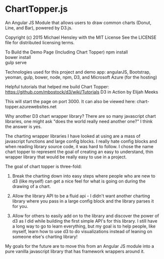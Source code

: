 # ChartTopper.js
An Angular JS Module that allows users to draw common charts (Donut, Line, and Bar), powered
by D3.js.

Copyright (c) 2015 Michael Hensley with the MIT License
See the LICENSE file for distributed licensing terms.

To Build the Demo Page (Including Chart Topper)
npm install<br>
bower install<br>
gulp serve<br>

Technologies used for this project and demo app:
angularJS, Bootstrap, yeoman, gulp, bower, node, npm, D3, and Microsoft Azure (for the hosting)

Helpful tutorials that helped me build Chart Topper:
https://github.com/mbostock/d3/wiki/Tutorials
D3 in Action by Elijah Meeks


This will start the page on port 3000. It can also be viewed here:
<a>chart-topper.azurewebsites.net</a>

Why another D3 chart wrapper library?
There are so many javascript chart libraries, one might ask "does the world really need another
one?" I think the answer is yes.

The charting wrapper libraries I have looked at using are a mass of javascript functions and large
config blocks. I really hate config blocks and when reading library source code, it was hard to follow.
I chose the name chart topper to represent the goal of creating an easy to understand, thin wrapper library
that would be really easy to use in a project.

The goal of chart topper is three-fold:
1. Break the charting down into easy steps where people who are new to d3 (like myself) can get
a nice feel for what is going on during the drawing of a chart.

2. Allow the library API to be a fluid api - I didn't want another charting library where you
pass in a large config block and the library parses it for you.

3. Allow for others to easily add on to the library and discover the power of d3 as I did while
building the first simple API's for this library. I still have a long way to go to learn everything,
but my goal is to help people, like myself, learn how to use d3 to do visualizations instead of
leaning on someone else's charting library!

My goals for the future are to move this from an Angular JS module into a pure vanilla javascript library
that has framework wrappers around it.
